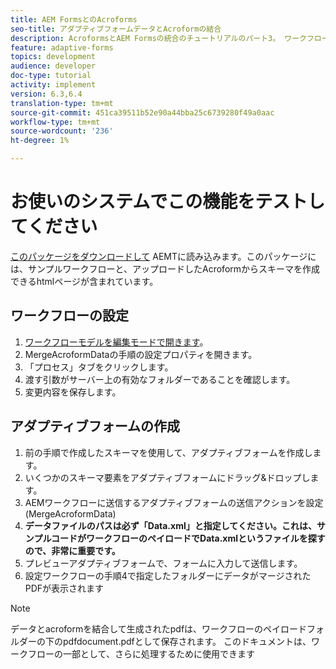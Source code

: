 ```yaml
---
title: AEM FormsとのAcroforms
seo-title: アダプティブフォームデータとAcroformの結合
description: AcroformsとAEM Formsの統合のチュートリアルのパート3。 ワークフローとアダプティブフォームをシステムでテストします。
feature: adaptive-forms
topics: development
audience: developer
doc-type: tutorial
activity: implement
version: 6.3,6.4
translation-type: tm+mt
source-git-commit: 451ca39511b52e90a44bba25c6739280f49a0aac
workflow-type: tm+mt
source-wordcount: '236'
ht-degree: 1%

---
```



# お使いのシステムでこの機能をテストしてください

[このパッケージをダウンロードして](assets/acro-form-aem-form.zip)
AEMTに読み込みます。このパッケージには、サンプルワークフローと、アップロードしたAcroformからスキーマを作成できるhtmlページが含まれています。

## ワークフローの設定

1. [ワークフローモデルを編集モードで開きます](http://localhost:4502/editor.html/conf/global/settings/workflow/models/MergeAcroformData.html)。
2. MergeAcroformDataの手順の設定プロパティを開きます。
3. 「プロセス」タブをクリックします。
4. 渡す引数がサーバー上の有効なフォルダーであることを確認します。
5. 変更内容を保存します。

## アダプティブフォームの作成

1. 前の手順で作成したスキーマを使用して、アダプティブフォームを作成します。
2. いくつかのスキーマ要素をアダプティブフォームにドラッグ&amp;ドロップします。
3. AEMワークフローに送信するアダプティブフォームの送信アクションを設定(MergeAcroformData)
4. **データファイルのパスは必ず「Data.xml」と指定してください。これは、サンプルコードがワークフローのペイロードでData.xmlというファイルを探すので、非常に重要です。**
5. プレビューアダプティブフォームで、フォームに入力して送信します。
6. 設定ワークフローの手順4で指定したフォルダーにデータがマージされたPDFが表示されます

>[!NOTE]
>
>データとacroformを結合して生成されたpdfは、ワークフローのペイロードフォルダーの下のpdfdocument.pdfとして保存されます。 このドキュメントは、ワークフローの一部として、さらに処理するために使用できます
